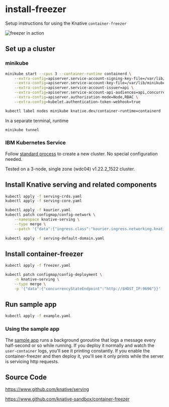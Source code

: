 # install-freezer

Setup instructions for using the Knative `container-freezer`

![freezer in action](demo/freezer-in-action.gif)

## Set up a cluster

### minikube

``` bash
minikube start --cpus 3 --container-runtime containerd \
    --extra-config=apiserver.service-account-signing-key-file=/var/lib/minikube/certs/sa.key \
    --extra-config=apiserver.service-account-key-file=/var/lib/minikube/certs/sa.pub \
    --extra-config=apiserver.service-account-issuer=api \
    --extra-config=apiserver.service-account-api-audiences=api,concurrency-state-hook \
    --extra-config=apiserver.authorization-mode=Node,RBAC \
    --extra-config=kubelet.authentication-token-webhook=true

kubectl label nodes minikube knative.dev/container-runtime=containerd
```

In a separate terminal, runtime

``` bash
minikube tunnel
```

### IBM Kubernetes Service

Follow [standard process](https://cloud.ibm.com/docs/containers?topic=containers-clusters) to create a new cluster. No special configuration needed.

Tested on a 3-node, single zone (wdc04) v1.22.2_1522 cluster.

## Install Knative serving and related components

``` bash
kubectl apply -f serving-crds.yaml
kubectl apply -f serving-core.yaml

kubectl apply -f kourier.yaml
kubectl patch configmap/config-network \
    --namespace knative-serving \
    --type merge \
    --patch '{"data":{"ingress.class":"kourier.ingress.networking.knative.dev"}}'
  
kubectl apply -f serving-default-domain.yaml
```

## Install container-freezer

``` bash
kubectl apply -f freezer.yaml

kubectl patch configmap/config-deployment \
    -n knative-serving \
    --type merge \
    -p '{"data":{"concurrencyStateEndpoint":"http://$HOST_IP:9696"}}'
```

 
## Run sample app

``` bash
kubectl apply -f example.yaml
```

### Using the sample app

The [sample app](example.yaml) runs a background goroutine that logs a message every half-second or so while running. If you deploy it normally and watch the `user-container` logs, you'll see it printing constantly. If you enable the container-freezer and then deploy it, you'll see it only prints while the server is servicing http requests.

## Source Code

https://www.github.com/knative/serving

https://www.github.com/knative-sandbox/container-freezer

